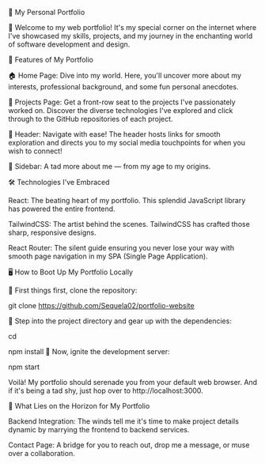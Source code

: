🚀 My Personal Portfolio

👋 Welcome to my web portfolio! It's my special corner on the internet where I've showcased my skills, projects, and my journey in the enchanting world of software development and design.

🌟 Features of My Portfolio

🏠 Home Page: Dive into my world. Here, you'll uncover more about my interests, professional background, and some fun personal anecdotes.

💼 Projects Page: Get a front-row seat to the projects I've passionately worked on. Discover the diverse technologies I've explored and click through to the GitHub repositories of each project.

🔗 Header: Navigate with ease! The header hosts links for smooth exploration and directs you to my social media touchpoints for when you wish to connect!

📌 Sidebar: A tad more about me — from my age to my origins.

🛠 Technologies I've Embraced

React: The beating heart of my portfolio. This splendid JavaScript library has powered the entire frontend.

TailwindCSS: The artist behind the scenes. TailwindCSS has crafted those sharp, responsive designs.

React Router: The silent guide ensuring you never lose your way with smooth page navigation in my SPA (Single Page Application).

🖥 How to Boot Up My Portfolio Locally

📂 First things first, clone the repository:

git clone <https://github.com/Sequela02/portfolio-website>

🚀 Step into the project directory and gear up with the dependencies:

cd <frontend>

npm install
🎉 Now, ignite the development server:

npm start

Voilà! My portfolio should serenade you from your default web browser. And if it's being a tad shy, just hop over to http://localhost:3000.

🌱 What Lies on the Horizon for My Portfolio

Backend Integration: The winds tell me it's time to make project details dynamic by marrying the frontend to backend services.

Contact Page: A bridge for you to reach out, drop me a message, or muse over a collaboration.
